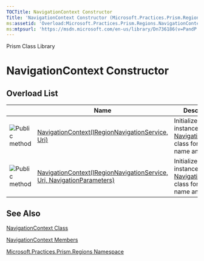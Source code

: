 ```yaml
---
TOCTitle: NavigationContext Constructor
Title: 'NavigationContext Constructor (Microsoft.Practices.Prism.Regions)'
ms:assetid: 'Overload:Microsoft.Practices.Prism.Regions.NavigationContext.\#ctor'
ms:mtpsurl: 'https://msdn.microsoft.com/en-us/library/Dn736186(v=PandP.50)'
---
```


Prism Class Library

NavigationContext Constructor
=============================

Overload List
-------------

<span id="overloadMembersTableToggle"></span>
<table>
<colgroup>
<col width="33%" />
<col width="33%" />
<col width="33%" />
</colgroup>
<thead>
<tr class="header">
<th> </th>
<th>Name</th>
<th>Description</th>
</tr>
</thead>
<tbody>
<tr class="odd">
<td><img src="https://msdn.microsoft.com/en-us/Dn736186.pubmethod(en-us,PandP.50).gif" title="Public method" /></td>
<td><a href="https://msdn.microsoft.com/m:microsoft.practices.prism.regions.navigationcontext.">NavigationContext(IRegionNavigationService, Uri)</a></td>
<td><div class="summary">
Initializes a new instance of the <a href="https://msdn.microsoft.com/t:microsoft.practices.prism.regions.navigationcontext">NavigationContext</a> class for a region name and a <a href="https://msdn.microsoft.com/p:microsoft.practices.prism.regions.navigationcontext.uri">Uri</a>.
</div></td>
</tr>
<tr class="even">
<td><img src="https://msdn.microsoft.com/en-us/Dn736186.pubmethod(en-us,PandP.50).gif" title="Public method" /></td>
<td><a href="https://msdn.microsoft.com/m:microsoft.practices.prism.regions.navigationcontext.">NavigationContext(IRegionNavigationService, Uri, NavigationParameters)</a></td>
<td><div class="summary">
Initializes a new instance of the <a href="https://msdn.microsoft.com/t:microsoft.practices.prism.regions.navigationcontext">NavigationContext</a> class for a region name and a <a href="https://msdn.microsoft.com/p:microsoft.practices.prism.regions.navigationcontext.uri">Uri</a>.
</div></td>
</tr>
</tbody>
</table>

See Also
--------

<span id="seeAlsoToggle"></span>
[NavigationContext Class](https://msdn.microsoft.com/t:microsoft.practices.prism.regions.navigationcontext)

[NavigationContext Members](https://msdn.microsoft.com/allmembers.t:microsoft.practices.prism.regions.navigationcontext)

[Microsoft.Practices.Prism.Regions Namespace](https://msdn.microsoft.com/n:microsoft.practices.prism.regions)
